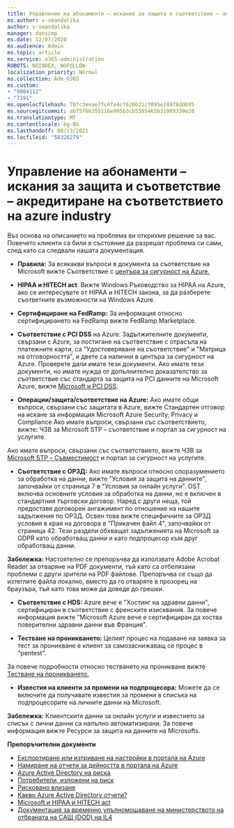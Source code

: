 ```yaml
---
title: Управление на абонаменти – искания за защита и съответствие – акредитиране на съответствието на azure industry
ms.author: v-smandalika
author: v-smandalika
manager: dansimp
ms.date: 12/07/2020
ms.audience: Admin
ms.topic: article
ms.service: o365-administration
ROBOTS: NOINDEX, NOFOLLOW
localization_priority: Normal
ms.collection: Adm_O365
ms.custom:
- "9004112"
- "7191"
ms.openlocfilehash: 78fc3eeae7fc8fe4cf620b21cf095e24978dd695
ms.sourcegitcommit: ab75f66355116e995b3cb5505465b31989339e28
ms.translationtype: MT
ms.contentlocale: bg-BG
ms.lasthandoff: 08/13/2021
ms.locfileid: "58328279"
---
```

# <a name="subscription-management---security-and-compliance-requests---azure-industry-compliance-accreditation"></a>Управление на абонаменти – искания за защита и съответствие – акредитиране на съответствието на azure industry

Въз основа на описанието на проблема ви открихме решение за вас. Повечето клиенти са били в състояние да разрешат проблема си сами, след като са следвали нашата документация.

- **Правила:** За всякакви въпроси в документа за съответствие на Microsoft вижте Съответствие с [центъра за сигурност на Azure.](https://docs.microsoft.com/compliance/regulatory/offering-SOC)

- **HIPAA и HITECH act**: Вижте Windows Ръководство за HIPAA на Azure, ако се интересувате от HIPAA и HITECH закона, за да разберете съответните възможности на Windows Azure.

- **Сертифициране на FedRamp:** За информация относно сертифицирането на FedRamp вижте FedRamp Marketplace.

- **Съответствие с PCI DSS** на Azure: Задължителните документи, свързани с Azure, за постигане на съответствие с отрасъла на платежните карти, са "Удостоверяване на съответствие" и "Матрица на отговорността", и двете са налични в центъра за сигурност на Azure. Проверете дали имате тези документи. Ако имате тези документи, но имате нужда от допълнително доказателство за съответствие със стандарта за защита на PCI данните на Microsoft Azure, вижте [Microsoft и PCI DSS](https://docs.microsoft.com/compliance/regulatory/offering-PCI-DSS).

- **Операции/защита/съответствие на Azure:** Ако имате общи въпроси, свързани със защитата в Azure, вижте Стандартен отговор на искане за информация Microsoft Azure Security, Privacy и Compliance Ако имате въпроси, свързани със съответствието, вижте: ЧЗВ за Microsoft STP – съответствие и портал за сигурност на услугите.

Ако имате въпроси, свързани със съответствието, вижте ЧЗВ за [Microsoft STP – Съвместимост](https://www.microsoft.com/trust-center/compliance/compliance-overview) и портал за сигурност на услугите.

- **Съответствие с ОРЗД:** Ако имате въпроси относно споразумението за обработка на данни, вижте "Условия за защита на данните", започвайки от страница 7 в "Условия за онлайн услуги". OST включва основните условия за обработка на данни, но е включен в стандартния търговски договор. Наред с други неща, той предоставя договорен ангажимент по отношение на нашите задължения по ОРЗД. Освен това вижте специфичните за ОРЗД условия в края на договора в "Прикачен файл 4", започвайки от страница 42. Тези раздели обхващат задълженията на Microsoft за GDPR като обработващ данни и като подпроцесор към друг обработващ данни.

**Забележка:** Настоятелно се препоръчва да използвате Adobe Acrobat Reader за отваряне на PDF документи, тъй като са отбелязани проблеми с други зрители на PDF файлове. Препоръчва се също да изтеглите файла локално, вместо да го отваряте в прозорец на браузъра, тъй като това може да доведе до грешки.

- **Съответствие с HDS:** Azure вече е "Хостинг на здравни данни", сертифициран в съответствие с френските изисквания. За повече информация вижте "Microsoft Azure вече е сертифициран да хоства поверителни здравни данни във Франция".

- **Тестване на проникването:** Целият процес на подаване на заявка за тест за проникване е клиент за самозаснижаващ се процес в "pentest".

За повече подробности относно тестването на проникване вижте [Тестване на проникването.](https://docs.microsoft.com/azure/security/fundamentals/pen-testing)

- **Известия на клиенти за промени на подпроцесора:** Можете да се включите да получавате известия за промени в списъка на подпроцесорите на личните данни на Microsoft.

**Забележка:** Клиентските данни за онлайн услуги и известието за списък с лични данни са напълно автоматизирани. За повече информация вижте Ресурси за защита на данните на Microsofts.

**Препоръчителни документи**

- [Експортиране или изтриване на настройки в портала на Azure](https://docs.microsoft.com/azure/azure-portal/set-preferences)
- [Намиране на отчети за дейността в портала на Azure](https://docs.microsoft.com/azure/active-directory/reports-monitoring/howto-find-activity-reports)
- [Azure Active Directory на риска](https://docs.microsoft.com/azure/active-directory/identity-protection/overview-identity-protection)
- [Потребители, изложени на риск](https://docs.microsoft.com/azure/active-directory/identity-protection/overview-identity-protection)
- [Рисковано влизане](https://docs.microsoft.com/azure/active-directory/identity-protection/overview-identity-protection)
- [Какво Azure Active Directory отчети?](https://docs.microsoft.com/azure/active-directory/reports-monitoring/overview-reports)
- [Microsoft и HIPAA и HITECH act](https://docs.microsoft.com/compliance/regulatory/offering-hipaa-hitech)
- [Документация за временно упълномощаване на министерството на отбраната на САЩ (DOD) на IL4](https://docs.microsoft.com/compliance/regulatory/offering-DoD-DISA-L2-L4-L5)













